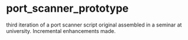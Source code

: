 # port_scanner_prototype
third iteration of a port scanner script original assembled in a seminar at university. Incremental enhancements made.
